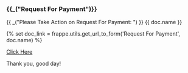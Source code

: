 <h3>{{_("Request For Payment")}}</h3>

<p>{{ _("Please Take Action on Request For Payment: ") }} {{ doc.name }}</p>

{% set doc_link = frappe.utils.get_url_to_form('Request For Payment', doc.name) %} 

<a href="{{ doc_link }}">Click Here</a> 

<p>Thank you, good day!</p>
